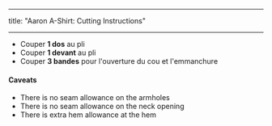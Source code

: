 - - -
title: "Aaron A-Shirt: Cutting Instructions"
- - -

- Couper **1 dos** au pli
- Couper **1 devant** au pli
- Couper **3 bandes** pour l'ouverture du cou et l'emmanchure

<Warning>

#### Caveats

- There is no seam allowance on the armholes
- There is no seam allowance on the neck opening
- There is extra hem allowance at the hem

</Warning>
